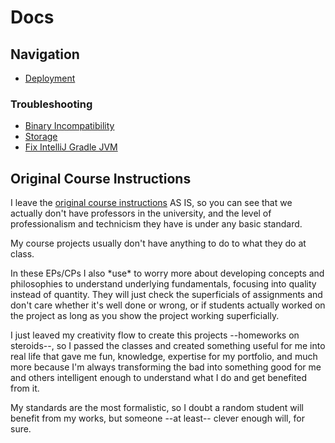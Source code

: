 <!-- Copyright (c) 2021 Tobias Briones. All rights reserved. -->
<!-- SPDX-License-Identifier: BSD-3-Clause -->
<!-- This file is part of https://github.com/tobiasbriones/cp-unah-mm545-distributed-text-file-system -->

# Docs

## Navigation

- [Deployment](deployment)

### Troubleshooting

- [Binary Incompatibility](troubleshooting/binary-incompatibility)
- [Storage](troubleshooting/storage)
- [Fix IntelliJ Gradle JVM](troubleshooting/fix-intellij-gradle-jvm)

## Original Course Instructions

I leave the [original course instructions](course) AS IS, so you can see that we
actually don't have professors in the university, and the level of
professionalism and technicism they have is under any basic standard.

My course projects usually don't have anything to do to what they do at class.

In these EPs/CPs I also \*use\* to worry more about developing concepts and
philosophies to understand underlying fundamentals, focusing into quality
instead of quantity. They will just check the superficials of assignments 
and don't care whether it's well done or wrong, or if students actually 
worked on the project as long as you show the project working superficially.

I just leaved my creativity flow to create this projects --homeworks on
steroids--, so I passed the classes and created something useful for me into
real life that gave me fun, knowledge, expertise for my portfolio, and much
more because I'm always transforming the bad into something good for me and
others intelligent enough to understand what I do and get benefited from it.

My standards are the most formalistic, so I doubt a random student will
benefit from my works, but someone --at least-- clever enough will, for sure. 
